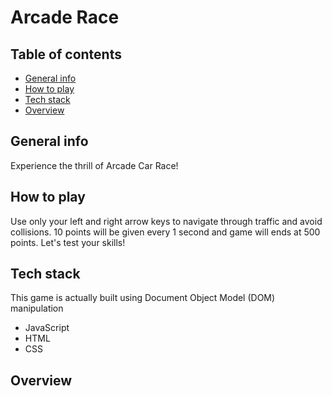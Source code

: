 # Arcade Race

## Table of contents
* [General info](#general-info)
* [How to play](#how-to-play)
* [Tech stack](#tech-stack)
* [Overview](#overview)


## General info
Experience the thrill of Arcade Car Race!

## How to play
Use only your left and right arrow keys to navigate through traffic and avoid collisions. 10 points will be given every 1 second and game will ends at 500 points. Let's test your skills!

## Tech stack
This game is actually built using Document Object Model (DOM) manipulation
* JavaScript
* HTML
* CSS

## Overview


